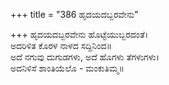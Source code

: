 +++
title = "386 ಹೃದಯದಬ್ಬರವೇನು"

+++
ಹೃದಯದಬ್ಬರವೇನು ಹೊಟ್ಟೆಯುಬ್ಬರದಂತೆ।  
ಅದರಿಳಿತ ಕೊರಳ ನಾಳದ ಸದ್ದಿನಿಂದ॥  
ಅದೆ ನಗುವು ದುಗುಡಗಳು, ಅದೆ ಹೊಗಳು ತೆಗಳುಗಳು।  
ಅದನಿಳಿಸೆ ಶಾಂತಿಯೆಲೊ - ಮಂಕುತಿಮ್ಮ॥  
